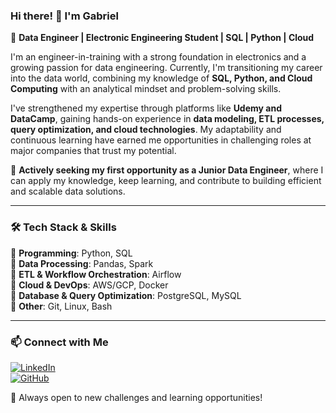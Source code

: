 ### Hi there! 👋 I'm Gabriel

🚀 **Data Engineer | Electronic Engineering Student | SQL | Python | Cloud**

I'm an engineer-in-training with a strong foundation in electronics and a growing passion for data engineering. Currently, I'm transitioning my career into the data world, combining my knowledge of **SQL, Python, and Cloud Computing** with an analytical mindset and problem-solving skills.

I've strengthened my expertise through platforms like **Udemy and DataCamp**, gaining hands-on experience in **data modeling, ETL processes, query optimization, and cloud technologies**. My adaptability and continuous learning have earned me opportunities in challenging roles at major companies that trust my potential.

🔎 **Actively seeking my first opportunity as a Junior Data Engineer**, where I can apply my knowledge, keep learning, and contribute to building efficient and scalable data solutions.

---

### 🛠️ Tech Stack & Skills

🔹 **Programming**: Python, SQL  
🔹 **Data Processing**: Pandas, Spark  
🔹 **ETL & Workflow Orchestration**: Airflow  
🔹 **Cloud & DevOps**: AWS/GCP, Docker  
🔹 **Database & Query Optimization**: PostgreSQL, MySQL  
🔹 **Other**: Git, Linux, Bash  

---

### 📫 Connect with Me

[![LinkedIn](https://img.shields.io/badge/LinkedIn-Profile-blue?style=for-the-badge&logo=linkedin)](https://www.linkedin.com/in/gabriel-ulloa-saavedra/)  
[![GitHub](https://img.shields.io/badge/GitHub-Profile-black?style=for-the-badge&logo=github)](https://github.com/ulloa-g)

🚀 Always open to new challenges and learning opportunities!

